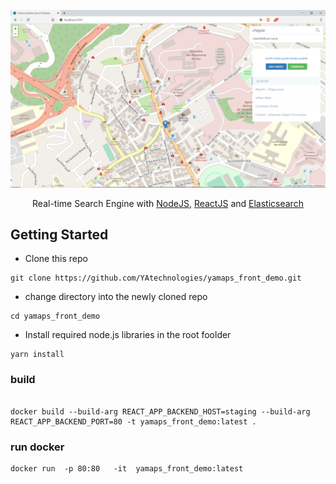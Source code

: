 <p align="center"><img src="public/img/cover-1.png"></p>

<p align="center">
Real-time Search Engine with <a href="https://nodejs.org/en/">NodeJS</a>, <a href="https://fr.reactjs.org/">ReactJS</a>
 and <a href="https://www.elastic.co/fr/">Elasticsearch</a>

</p>

## Getting Started
- Clone this repo 
```
git clone https://github.com/YAtechnologies/yamaps_front_demo.git

```


- change directory into the newly cloned repo
```
cd yamaps_front_demo
```

- Install required node.js libraries in the root foolder
```
yarn install
```

### build 

```

docker build --build-arg REACT_APP_BACKEND_HOST=staging --build-arg REACT_APP_BACKEND_PORT=80 -t yamaps_front_demo:latest .

```

### run docker

```
docker run  -p 80:80   -it  yamaps_front_demo:latest
```


